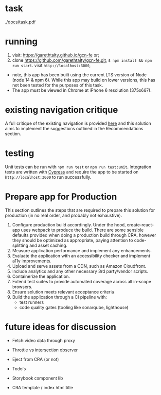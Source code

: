 # task
[./docs/task.pdf](./docs/task.pdf)
# running

1. visit: https://garethtalty.github.io/gcn-fe or;
2. clone https://github.com/garethtalty/gcn-fe.git, `$ npm install && npm run start`. visit `http://localhost:3000`,
  - note, this app has been built using the current LTS version of Node (node 14 & npm 6). While this app may build on lower versions, this has not been tested for the purposes of this task.
  - The app must be viewed in Chrome at iPhone 6 resolution (375x667).

# existing navigation critique
A full critique of the existing navigation is provided [here](./docs/CURRENT_NAV_CRITIQUE.md) and this solution aims to implement the suggestions outlined in the Recommendations section.

# testing
Unit tests can be run with `npm run test` or `npm run test:unit`. Integration tests are written with [Cypress](https://www.cypress.io/) and require the app to be started on `http://localhost:3000` to run successfully.

# Prepare app for Production
This section outlines the steps that are required to prepare this solution for production (in no real order, and probably not exhaustive).
1. Configure production build accordingly. Under the hood, create-react-app uses webpack to produce the build. There are some sensible defaults provided when doing a production build through CRA, however they should be optimized as appropriate, paying attention to code-splitting and asset caching.
2. Measure application performance and implement any enhancements.
3. Evaluate the application with an accessibility checker and implement a11y improvements.
4. Upload and serve assets from a CDN, such as Amazon Cloudfront.
5. Include analytics and any other necessary 3rd party/vendor scripts.
6. Containerize the application.
7. Extend test suites to provide automated coverage across all in-scope browsers.
8. Ensure solution meets relevant acceptance criteria
9. Build the application through a CI pipeline with:
   - test runners
   - code quality gates (tooling like sonarqube, lighthouse)

# future ideas for discussion
- Fetch video data through proxy

- Throttle vs intersection observer

- Eject from CRA (or not)

- Todo's

- Storybook component lib

- CRA template / index html title
